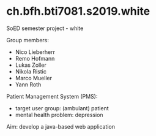 # ch.bfh.bti7081.s2019.white
SoED semester project - white

Group members:
- Nico Lieberherr
- Remo Hofmann
- Lukas Zoller
- Nikola Ristic
- Marco Mueller
- Yann Roth

Patient Management System (PMS): 
- target user group: (ambulant) patient
- mental health problem: depression

Aim: develop a java-based web application
